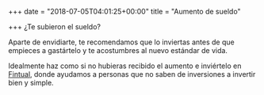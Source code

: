 +++
date = "2018-07-05T04:01:25+00:00"
title = "Aumento de sueldo"

+++
¿Te subieron el sueldo?

Aparte de envidiarte, te recomendamos que lo inviertas antes de que empieces a gastártelo y te acostumbres al nuevo estándar de vida.

Idealmente haz como si no hubieras recibido el aumento e inviértelo en [Fintual,](www.fintual.cl) donde ayudamos a personas que no saben de inversiones a invertir bien y simple.